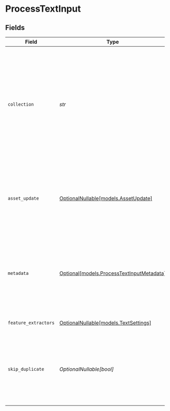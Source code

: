 # ProcessTextInput


## Fields

| Field                                                                                                                                                                         | Type                                                                                                                                                                          | Required                                                                                                                                                                      | Description                                                                                                                                                                   | Example                                                                                                                                                                       |
| ----------------------------------------------------------------------------------------------------------------------------------------------------------------------------- | ----------------------------------------------------------------------------------------------------------------------------------------------------------------------------- | ----------------------------------------------------------------------------------------------------------------------------------------------------------------------------- | ----------------------------------------------------------------------------------------------------------------------------------------------------------------------------- | ----------------------------------------------------------------------------------------------------------------------------------------------------------------------------- |
| `collection`                                                                                                                                                                  | *str*                                                                                                                                                                         | :heavy_check_mark:                                                                                                                                                            | Unique identifier for the collection where the processed asset will be stored, can be the collection name or collection ID. If neither exist, the collection will be created. | col_1234567890                                                                                                                                                                |
| `asset_update`                                                                                                                                                                | [OptionalNullable[models.AssetUpdate]](../models/assetupdate.md)                                                                                                              | :heavy_minus_sign:                                                                                                                                                            | Controls how processing results are stored - either creating a new asset or updating an existing one.                                                                         |                                                                                                                                                                               |
| `metadata`                                                                                                                                                                    | [Optional[models.ProcessTextInputMetadata]](../models/processtextinputmetadata.md)                                                                                            | :heavy_minus_sign:                                                                                                                                                            | Additional metadata associated with the file. Can include any key-value pairs relevant to the file.                                                                           | {<br/>"author": "John Doe",<br/>"category": "Research Paper",<br/>"tags": [<br/>"AI",<br/>"Machine Learning"<br/>]<br/>}                                                      |
| `feature_extractors`                                                                                                                                                          | [OptionalNullable[models.TextSettings]](../models/textsettings.md)                                                                                                            | :heavy_minus_sign:                                                                                                                                                            | Settings for text processing.                                                                                                                                                 |                                                                                                                                                                               |
| `skip_duplicate`                                                                                                                                                              | *OptionalNullable[bool]*                                                                                                                                                      | :heavy_minus_sign:                                                                                                                                                            | Skips processing when a duplicate hash is found and stores an error by the task_id with the existing asset_id                                                                 |                                                                                                                                                                               |
